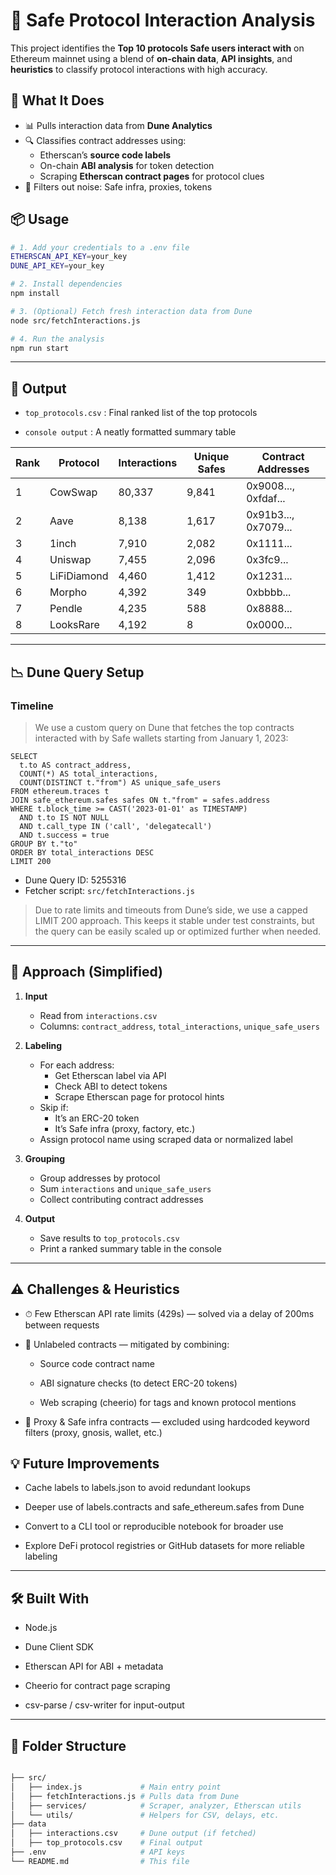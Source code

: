 # 🧠 Safe Protocol Interaction Analysis

This project identifies the **Top 10 protocols Safe users interact with** on Ethereum mainnet using a blend of **on-chain data**, **API insights**, and **heuristics** to classify protocol interactions with high accuracy.


## 🚀 What It Does

- 📊 Pulls interaction data from **Dune Analytics**
- 🔍 Classifies contract addresses using:
  - Etherscan’s **source code labels**
  - On-chain **ABI analysis** for token detection
  - Scraping **Etherscan contract pages** for protocol clues
- 🧹 Filters out noise: Safe infra, proxies, tokens



## 📦 Usage

```bash
# 1. Add your credentials to a .env file
ETHERSCAN_API_KEY=your_key
DUNE_API_KEY=your_key

# 2. Install dependencies
npm install

# 3. (Optional) Fetch fresh interaction data from Dune
node src/fetchInteractions.js

# 4. Run the analysis
npm run start
```
---

## 📁 Output
- `top_protocols.csv` : Final ranked list of the top protocols

- `console output` : A neatly formatted summary table

| Rank | Protocol    | Interactions | Unique Safes | Contract Addresses   |
| ---- | ----------- | ------------ | ------------ | -------------------- |
| 1    | CowSwap     | 80,337       | 9,841        | 0x9008..., 0xfdaf... |
| 2    | Aave        | 8,138        | 1,617        | 0x91b3..., 0x7079... |
| 3    | 1inch       | 7,910        | 2,082        | 0x1111...            |
| 4    | Uniswap     | 7,455        | 2,096        | 0x3fc9...            |
| 5    | LiFiDiamond | 4,460        | 1,412        | 0x1231...            |
| 6    | Morpho      | 4,392        | 349          | 0xbbbb...            |
| 7    | Pendle      | 4,235        | 588          | 0x8888...            |
| 8    | LooksRare   | 4,192        | 8            | 0x0000...            |

---
## 📉 Dune Query Setup

### Timeline
 > We use a custom query on Dune that fetches the top contracts interacted with by Safe wallets starting from January 1, 2023:

```
SELECT 
  t.to AS contract_address,
  COUNT(*) AS total_interactions,
  COUNT(DISTINCT t."from") AS unique_safe_users
FROM ethereum.traces t
JOIN safe_ethereum.safes safes ON t."from" = safes.address
WHERE t.block_time >= CAST('2023-01-01' as TIMESTAMP)
  AND t.to IS NOT NULL
  AND t.call_type IN ('call', 'delegatecall')
  AND t.success = true
GROUP BY t."to"
ORDER BY total_interactions DESC
LIMIT 200
```
- Dune Query ID: 5255316
- Fetcher script: `src/fetchInteractions.js`

> Due to rate limits and timeouts from Dune’s side, we use a capped LIMIT 200 approach. This keeps it stable under test constraints, but the query can be easily scaled up or optimized further when needed.
---
## 🧭 Approach (Simplified)

1. **Input**  
   - Read from `interactions.csv`  
   - Columns: `contract_address`, `total_interactions`, `unique_safe_users`

2. **Labeling**  
   - For each address:
     - Get Etherscan label via API
     - Check ABI to detect tokens
     - Scrape Etherscan page for protocol hints  
   - Skip if:
     - It’s an ERC-20 token  
     - It’s Safe infra (proxy, factory, etc.)  
   - Assign protocol name using scraped data or normalized label

3. **Grouping**  
   - Group addresses by protocol  
   - Sum `interactions` and `unique_safe_users`  
   - Collect contributing contract addresses

4. **Output**  
   - Save results to `top_protocols.csv`  
   - Print a ranked summary table in the console

---
## ⚠️ Challenges & Heuristics
- ⏱ Few Etherscan API rate limits (429s) — solved via a delay of 200ms between requests

- 🤷 Unlabeled contracts — mitigated by combining:

    - Source code contract name

    - ABI signature checks (to detect ERC-20 tokens)

    - Web scraping (cheerio) for tags and known protocol mentions

- 🧱 Proxy & Safe infra contracts — excluded using hardcoded keyword filters (proxy, gnosis, wallet, etc.)

## 💡 Future Improvements
- Cache labels to labels.json to avoid redundant lookups

- Deeper use of labels.contracts and safe_ethereum.safes from Dune

- Convert to a CLI tool or reproducible notebook for broader use

- Explore DeFi protocol registries or GitHub datasets for more reliable labeling
---
## 🛠 Built With
- Node.js

- Dune Client SDK

- Etherscan API for ABI + metadata

- Cheerio for contract page scraping

- csv-parse / csv-writer for input-output
---
## 📂 Folder Structure

```bash

├── src/
│   ├── index.js             # Main entry point
│   ├── fetchInteractions.js # Pulls data from Dune
│   ├── services/            # Scraper, analyzer, Etherscan utils
│   └── utils/               # Helpers for CSV, delays, etc.
├── data
│   ├── interactions.csv     # Dune output (if fetched)
│   ├── top_protocols.csv    # Final output
├── .env                     # API keys
└── README.md                # This file
```
